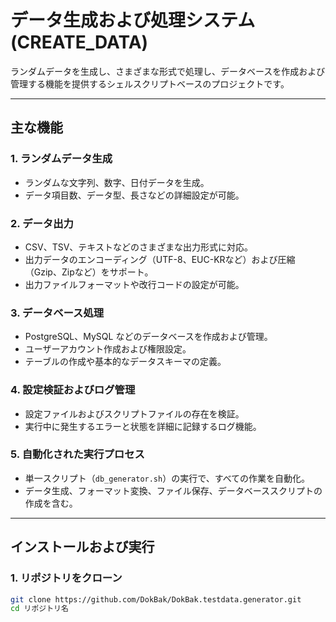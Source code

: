 # データ生成および処理システム(CREATE_DATA)

ランダムデータを生成し、さまざまな形式で処理し、データベースを作成および管理する機能を提供するシェルスクリプトベースのプロジェクトです。

---

## 主な機能

### 1. ランダムデータ生成
- ランダムな文字列、数字、日付データを生成。
- データ項目数、データ型、長さなどの詳細設定が可能。

### 2. データ出力
- CSV、TSV、テキストなどのさまざまな出力形式に対応。
- 出力データのエンコーディング（UTF-8、EUC-KRなど）および圧縮（Gzip、Zipなど）をサポート。
- 出力ファイルフォーマットや改行コードの設定が可能。

### 3. データベース処理
- PostgreSQL、MySQL などのデータベースを作成および管理。
- ユーザーアカウント作成および権限設定。
- テーブルの作成や基本的なデータスキーマの定義。

### 4. 設定検証およびログ管理
- 設定ファイルおよびスクリプトファイルの存在を検証。
- 実行中に発生するエラーと状態を詳細に記録するログ機能。

### 5. 自動化された実行プロセス
- 単一スクリプト（`db_generator.sh`）の実行で、すべての作業を自動化。
- データ生成、フォーマット変換、ファイル保存、データベーススクリプトの作成を含む。

---

## インストールおよび実行

### 1. リポジトリをクローン
```bash
git clone https://github.com/DokBak/DokBak.testdata.generator.git
cd リポジトリ名

